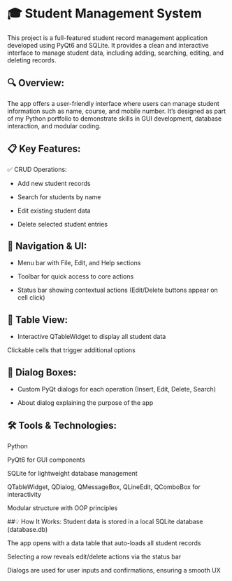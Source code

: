 # 🎓 Student Management System
This project is a full-featured student record management application developed using PyQt6 and SQLite. It provides a clean and interactive interface to manage student data, including adding, searching, editing, and deleting records.

## 🔍 Overview:
The app offers a user-friendly interface where users can manage student information such as name, course, and mobile number. It’s designed as part of my Python portfolio to demonstrate skills in GUI development, database interaction, and modular coding.

## 📋 Key Features:
✅ CRUD Operations:

- Add new student records

- Search for students by name

- Edit existing student data

- Delete selected student entries

## 🧭 Navigation & UI:

- Menu bar with File, Edit, and Help sections

- Toolbar for quick access to core actions

- Status bar showing contextual actions (Edit/Delete buttons appear on cell click)

## 📐 Table View:

- Interactive QTableWidget to display all student data

Clickable cells that trigger additional options

## 🧠 Dialog Boxes:

- Custom PyQt dialogs for each operation (Insert, Edit, Delete, Search)

- About dialog explaining the purpose of the app

## 🛠️ Tools & Technologies:
Python

PyQt6 for GUI components

SQLite for lightweight database management

QTableWidget, QDialog, QMessageBox, QLineEdit, QComboBox for interactivity

Modular structure with OOP principles

##💡 How It Works:
Student data is stored in a local SQLite database (database.db)

The app opens with a data table that auto-loads all student records

Selecting a row reveals edit/delete actions via the status bar

Dialogs are used for user inputs and confirmations, ensuring a smooth UX

